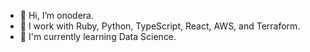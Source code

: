 - 👋 Hi, I’m onodera.
- 👀 I work with Ruby, Python, TypeScript, React, AWS, and Terraform.
- 🌱 I'm currently learning Data Science.
